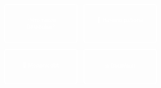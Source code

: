 <div style="display: grid; grid-template-columns: repeat(2, 1fr); gap: 20px; margin-top: 30px;">
  <a href="/invitation" style="
    display: block;
    padding: 40px;
    color: white;
    border: 3px solid white;  
    border-color: white;
    text-align: center;
    border-radius: 8px;
    font-size: 18px;
    text-decoration: none;
  ">❔ Что такое Datapulse?</a>
  <a href="/quickstart" style="
    display: block;
    padding: 40px;
    color: white;
    border: 3px solid white;  
    border-color: white;
    text-align: center;
    border-radius: 8px;
    font-size: 18px;
    text-decoration: none;
  ">🚀 Начало работы</a>
  <a href="/dbtmodel/overview" style="
    display: block;
    padding: 40px;
    color: white;
    border: 3px solid white;  
    text-align: center;
    border-radius: 8px;
    font-size: 18px;
  ">💠 Модели dbt</a>
  <a href="/datavault/overview" style="
    display: block;
    padding: 40px;
    color: white;
    border: 3px solid white;
    text-align: center;
    border-radius: 8px;
    font-size: 18px;
  ">❄️ DataVault</a>
</div>